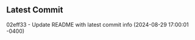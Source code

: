 
## Latest Commit
02eff33 - Update README with latest commit info (2024-08-29 17:00:01 -0400) <Yunxi-Zhou>
